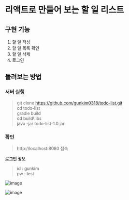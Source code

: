 # 리액트로 만들어 보는 할 일 리스트

## 구현 기능
1. 할 일 작성
2. 할 일 목록 확인
3. 할 일 삭제
4. 로그인

## 돌려보는 방법
### 서버 실행
> git clone https://github.com/gunkim0318/todo-list.git  
> cd todo-list  
> gradle build  
> cd build\libs  
> java -jar todo-list-1.0.jar  

### 확인
> http://localhost:8080 접속

**로그인 정보**
> id : gunkim  
> pw : test

![image](https://user-images.githubusercontent.com/45007556/92085569-fb7ff100-ee03-11ea-843c-fd846c253519.png)

![image](https://user-images.githubusercontent.com/45007556/92085903-6d583a80-ee04-11ea-8cc7-337db3f1676d.png)
